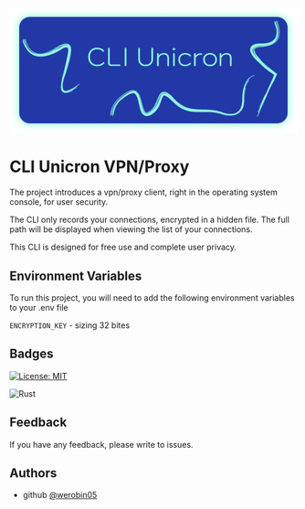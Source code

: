
![Logo](./assets/icon.png)


# CLI Unicron VPN/Proxy

The project introduces a vpn/proxy client, right in the operating system console, for user security.

The CLI only records your connections, encrypted in a hidden file. The full path will be displayed when viewing the list of your connections.

This CLI is designed for free use and complete user privacy.

## Environment Variables

To run this project, you will need to add the following environment variables to your .env file

`ENCRYPTION_KEY` - sizing 32 bites


## Badges

[![License: MIT](https://img.shields.io/badge/License-MIT-blue?style=for-the-badge&logo=opensourceinitiative&logoColor=white)](https://choosealicense.com/licenses/mit/)

![Rust](https://img.shields.io/badge/-WITH%20A%20LOGO-gray?logo=rust&logoColor=black&labelColor=orange&style=for-the-badge)




## Feedback

If you have any feedback, please write to issues.
## Authors

- github [@werobin05](https://github.com/werobin05)